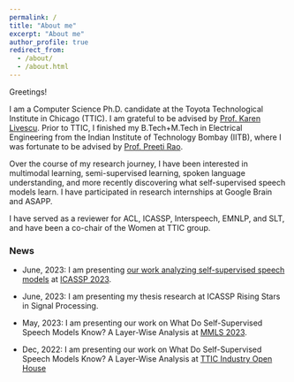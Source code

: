 ```yaml
---
permalink: /
title: "About me"
excerpt: "About me"
author_profile: true
redirect_from: 
  - /about/
  - /about.html
---
```


Greetings!

I am a Computer Science Ph.D. candidate at the Toyota Technological Institute in Chicago (TTIC). I am grateful to be advised by [Prof. Karen Livescu](https://home.ttic.edu/~klivescu/). Prior to TTIC, I finished my B.Tech+M.Tech in Electrical Engineering from the Indian Institute of Technology Bombay (IITB), where I was fortunate to be advised by [Prof. Preeti Rao](https://www.ee.iitb.ac.in/wiki/faculty/prao).

Over the course of my research journey, I have been interested in multimodal learning, semi-supervised learning, spoken language understanding, and more recently discovering what self-supervised speech models learn. I have participated in research internships at Google Brain and ASAPP.

I have served as a reviewer for ACL, ICASSP, Interspeech, EMNLP, and SLT, and have been a co-chair of the Women at TTIC group. 


### News

- June, 2023: I am presenting [our work analyzing self-supervised speech models](https://arxiv.org/abs/2211.03929) at [ICASSP 2023](https://2023.ieeeicassp.org/).

- June, 2023: I am presenting my thesis research at ICASSP Rising Stars in Signal Processing.

- May, 2023: I am presenting our work on What Do Self-Supervised Speech Models Know? A Layer-Wise Analysis at [MMLS 2023](https://www.midwest-ml.org/2023/).

- Dec, 2022: I am presenting our work on What Do Self-Supervised Speech Models Know? A Layer-Wise Analysis at [TTIC Industry Open House](https://www.ttic.edu/industry-open-house/)
